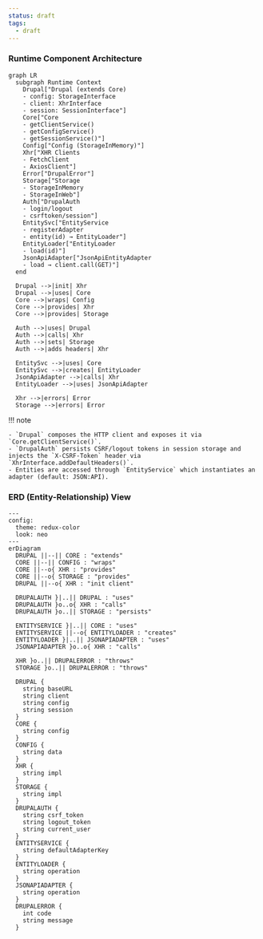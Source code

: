 ```yaml
---
status: draft
tags:
  - draft
---
```

### Runtime Component Architecture

```mermaid
graph LR
  subgraph Runtime Context
    Drupal["Drupal (extends Core)
    - config: StorageInterface
    - client: XhrInterface
    - session: SessionInterface"]
    Core["Core
    - getClientService()
    - getConfigService()
    - getSessionService()"]
    Config["Config (StorageInMemory)"]
    Xhr["XHR Clients
    - FetchClient
    - AxiosClient"]
    Error["DrupalError"]
    Storage["Storage
    - StorageInMemory
    - StorageInWeb"]
    Auth["DrupalAuth
    - login/logout
    - csrftoken/session"]
    EntitySvc["EntityService
    - registerAdapter
    - entity(id) → EntityLoader"]
    EntityLoader["EntityLoader
    - load(id)"]
    JsonApiAdapter["JsonApiEntityAdapter
    - load → client.call(GET)"]
  end

  Drupal -->|init| Xhr
  Drupal -->|uses| Core
  Core -->|wraps| Config
  Core -->|provides| Xhr
  Core -->|provides| Storage

  Auth -->|uses| Drupal
  Auth -->|calls| Xhr
  Auth -->|sets| Storage
  Auth -->|adds headers| Xhr

  EntitySvc -->|uses| Core
  EntitySvc -->|creates| EntityLoader
  JsonApiAdapter -->|calls| Xhr
  EntityLoader -->|uses| JsonApiAdapter

  Xhr -->|errors| Error
  Storage -->|errors| Error
```

!!! note

    - `Drupal` composes the HTTP client and exposes it via `Core.getClientService()`.
    - `DrupalAuth` persists CSRF/logout tokens in session storage and injects the `X-CSRF-Token` header via `XhrInterface.addDefaultHeaders()`.
    - Entities are accessed through `EntityService` which instantiates an adapter (default: JSON:API).



### ERD (Entity-Relationship) View

```mermaid
---
config:
  theme: redux-color
  look: neo
---
erDiagram
  DRUPAL ||--|| CORE : "extends"
  CORE ||--|| CONFIG : "wraps"
  CORE ||--o{ XHR : "provides"
  CORE ||--o{ STORAGE : "provides"
  DRUPAL ||--o{ XHR : "init client"

  DRUPALAUTH }|..|| DRUPAL : "uses"
  DRUPALAUTH }o..o{ XHR : "calls"
  DRUPALAUTH }o..|| STORAGE : "persists"

  ENTITYSERVICE }|..|| CORE : "uses"
  ENTITYSERVICE ||--o{ ENTITYLOADER : "creates"
  ENTITYLOADER }|..|| JSONAPIADAPTER : "uses"
  JSONAPIADAPTER }o..o{ XHR : "calls"

  XHR }o..|| DRUPALERROR : "throws"
  STORAGE }o..|| DRUPALERROR : "throws"

  DRUPAL {
    string baseURL
    string client
    string config
    string session
  }
  CORE {
    string config
  }
  CONFIG {
    string data
  }
  XHR {
    string impl
  }
  STORAGE {
    string impl
  }
  DRUPALAUTH {
    string csrf_token
    string logout_token
    string current_user
  }
  ENTITYSERVICE {
    string defaultAdapterKey
  }
  ENTITYLOADER {
    string operation
  }
  JSONAPIADAPTER {
    string operation
  }
  DRUPALERROR {
    int code
    string message
  }
```

